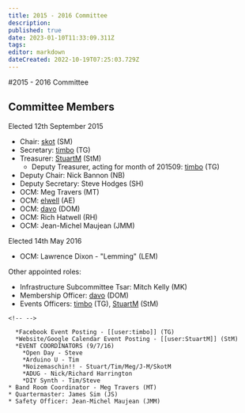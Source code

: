 ```yaml
---
title: 2015 - 2016 Committee
description: 
published: true
date: 2023-01-10T11:33:09.311Z
tags: 
editor: markdown
dateCreated: 2022-10-19T07:25:03.729Z
---
```


#2015 - 2016 Committee

## Committee Members

Elected 12th September 2015

-   Chair: [skot](/user/skot) (SM)
-   Secretary: [timbo](/user/timbo) (TG)
-   Treasurer: [StuartM](/user/StuartM) (StM)
    -   Deputy Treasurer, acting for month of 201509: [timbo](/user/timbo) (TG)
-   Deputy Chair: Nick Bannon (NB)
-   Deputy Secretary: Steve Hodges (SH)
-   OCM: Meg Travers (MT)
-   OCM: [elwell](/user/elwell) (AE)
-   OCM: [davo](/user/davo) (DOM)
-   OCM: Rich Hatwell (RH)
-   OCM: Jean-Michel Maujean (JMM)

Elected 14th May 2016

-   OCM: Lawrence Dixon - "Lemming" (LEM)

Other appointed roles:

-   Infrastructure Subcommittee Tsar: Mitch Kelly (MK)
-   Membership Officer: [davo](/user/davo) (DOM)
-   Events Officers: [timbo](/user/timbo) (TG), [StuartM](/user/StuartM) (StM)

```{=html}
<!-- -->
```
      *Facebook Event Posting - [[user:timbo]] (TG)
      *Website/Google Calendar Event Posting - [[user:StuartM]] (StM)
      *EVENT COORDINATORS (9/7/16)
        *Open Day - Steve
        *Arduino U - Tim
        *Noizemaschin!! - Stuart/Tim/Meg/J-M/SkotM
        *ADUG - Nick/Richard Harrington
        *DIY Synth - Tim/Steve
    * Band Room Coordinator - Meg Travers (MT)
    * Quartermaster: James Sim (JS)
    * Safety Officer: Jean-Michel Maujean (JMM)
